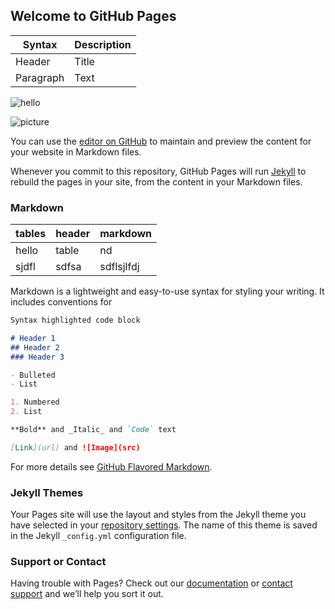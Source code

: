 ## Welcome to GitHub Pages

| Syntax      | Description |
| ----------- | ----------- |
| Header      | Title       |
| Paragraph   | Text        |

![hello](/github.com/YiqunChen1999/YiqunChen1999.github.io/blob/master/Screenshot%20from%202019-07-08%2013-40-34.png)

![picture](https://YiqunChen1999/YiqunChen1999.github.io)

You can use the [editor on GitHub](https://github.com/YiqunChen1999/YiqunChen1999.github.io/edit/master/README.md) to maintain and preview the content for your website in Markdown files.

Whenever you commit to this repository, GitHub Pages will run [Jekyll](https://jekyllrb.com/) to rebuild the pages in your site, from the content in your Markdown files.

### Markdown
| tables | header | markdown |
| ------ | ------ | -------- |
| hello | table | nd |
| sjdfl | sdfsa | sdflsjlfdj|

Markdown is a lightweight and easy-to-use syntax for styling your writing. It includes conventions for

```markdown
Syntax highlighted code block

# Header 1
## Header 2
### Header 3

- Bulleted
- List

1. Numbered
2. List

**Bold** and _Italic_ and `Code` text

[Link](url) and ![Image](src)
```

For more details see [GitHub Flavored Markdown](https://guides.github.com/features/mastering-markdown/).

### Jekyll Themes

Your Pages site will use the layout and styles from the Jekyll theme you have selected in your [repository settings](https://github.com/YiqunChen1999/YiqunChen1999.github.io/settings). The name of this theme is saved in the Jekyll `_config.yml` configuration file.

### Support or Contact

Having trouble with Pages? Check out our [documentation](https://help.github.com/categories/github-pages-basics/) or [contact support](https://github.com/contact) and we’ll help you sort it out.
